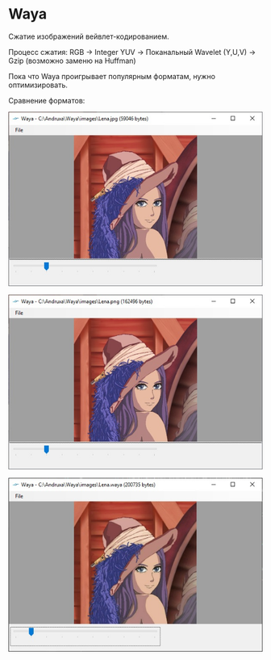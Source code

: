 # Waya

Сжатие изображений вейвлет-кодированием. 

Процесс сжатия: RGB -> Integer YUV -> Поканальный Wavelet (Y,U,V) -> Gzip (возможно заменю на Huffman)

Пока что Waya проигрывает популярным форматам, нужно оптимизировать.

Сравнение форматов:

![Jpeg](/images/lena_jpeg.jpg)

![PNG](/images/lena_png.jpg)

![Waya](/images/lena_waya.jpg)

